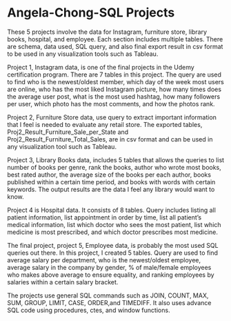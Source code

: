 # Angela-Chong-SQL Projects
These 5 projects involve the data for Instagram, furniture store, library books, hospital, and employee. Each section includes multiple tables. There are schema, data used, SQL query, and also final export result in csv format to be used in any visualization tools such as Tableau. 

Project 1, Instagram data, is one of the final projects in the Udemy certification program. There are 7 tables in this project. The query are used to find who is the newest/oldest member, which day of the week most users are online, who has the most liked Instagram picture, how many times does the average user post, what is the most used hashtag, how many followers per user, which photo has the most comments, and how the photos rank. 

Project 2, Furniture Store data, use query to extract important information that I feel is needed to evaluate any retail store. The exported tables, Proj2_Result_Furniture_Sale_per_State and Proj2_Result_Furniture_Total_Sales, are in csv format and can be used in any visualization tool such as Tableau. 

Project 3, Library Books data, includes 5 tables that allows the queries to list number of books per genre, rank the books, author who wrote most books, best rated author, the average size of the books per each author, books published within a certain time period, and books with words with certain keywords. The output results are the data I feel any library would want to know. 

Project 4 is Hospital data. It consists of 8 tables. Query includes listing all patient information, list appointment in order by time, list all patient’s medical information, list which doctor who sees the most patient, list which medicine is most prescribed, and which doctor prescribes most medicine. 

The final project, project 5, Employee data, is probably the most used SQL queries out there. In this project, I created 5 tables. Query are used to find average salary per department, who is the newest/oldest employee, average salary in the company by gender, % of male/female employees who makes above average to ensure equality, and ranking employees by salaries within a certain salary bracket. 

The projects use general SQL commands such as JOIN, COUNT, MAX, SUM, GROUP, LIMIT, CASE, ORDER,and TIMEDIFF. It also uses advance SQL code using procedures, ctes, and window functions. 
